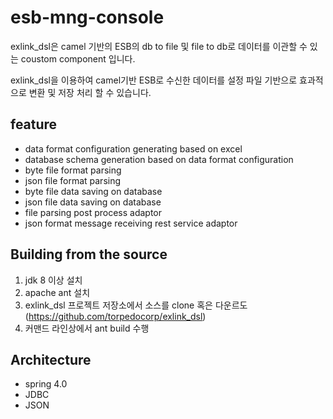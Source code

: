 # esb-mng-console

exlink_dsl은 camel 기반의 ESB의 db to file 및  file to db로  데이터를 이관할 수 있는  coustom component 입니다. 
<!--more-->

exlink_dsl을 이용하여 camel기반 ESB로 수신한 데이터를 설정 파일 기반으로 효과적으로 변환 및 저장 처리 할 수 있습니다. 

## feature

 - data format configuration generating based on excel 
 - database schema generation based on data format configuration
 - byte file format parsing
 - json file format parsing 
 - byte file data saving on database
 - json file data saving on database 
 - file parsing post process adaptor 
 - json format message receiving rest service adaptor 

  
## Building from the source

 1. jdk 8 이상 설치 
 2. apache ant 설치
 3. exlink_dsl 프로젝트 저장소에서 소스를 clone 혹은 다운르도 (https://github.com/torpedocorp/exlink_dsl)
 4. 커맨드 라인상에서 ant build 수행

## Architecture
  - spring 4.0
  - JDBC
  - JSON
